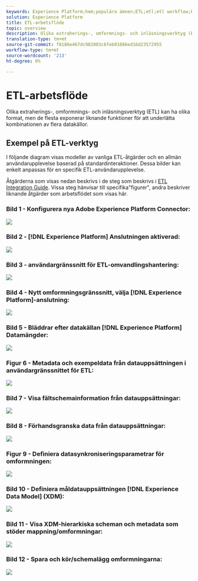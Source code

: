 ```yaml
---
keywords: Experience Platform;hem;populära ämnen;ETL;etl;etl workflow;ETL workflow
solution: Experience Platform
title: ETL-arbetsflöde
topic: overview
description: Olika extraherings-, omformnings- och inläsningsverktyg (ETL) kan ha olika format, men de flesta exponerar liknande funktioner för att underlätta kombinationen av flera datakällor.
translation-type: tm+mt
source-git-commit: f8186e467dc982003c6feb01886ed16d23572955
workflow-type: tm+mt
source-wordcount: '213'
ht-degree: 0%

---
```



# ETL-arbetsflöde

Olika extraherings-, omformnings- och inläsningsverktyg (ETL) kan ha olika format, men de flesta exponerar liknande funktioner för att underlätta kombinationen av flera datakällor.

## Exempel på ETL-verktyg

I följande diagram visas modeller av vanliga ETL-åtgärder och en allmän användarupplevelse baserad på standardinteraktioner. Dessa bilder kan enkelt anpassas för en specifik ETL-användarupplevelse.

Åtgärderna som visas nedan beskrivs i de steg som beskrivs i [ETL Integration Guide](home.md). Vissa steg hänvisar till specifika&quot;figurer&quot;, andra beskriver liknande åtgärder som arbetsflödet som visas här.

### Bild 1 - Konfigurera nya Adobe Experience Platform Connector:

![](images/image2.png)

### Bild 2 - [!DNL Experience Platform] Anslutningen aktiverad:

![](images/image3.png)

### Bild 3 - användargränssnitt för ETL-omvandlingshantering:

![](images/image4.png)

### Bild 4 - Nytt omformningsgränssnitt, välja [!DNL Experience Platform]-anslutning:

![](images/image5.png)

### Bild 5 - Bläddrar efter datakällan [!DNL Experience Platform] Datamängder:

![](images/image6.png)

### Figur 6 - Metadata och exempeldata från datauppsättningen i användargränssnittet för ETL:

![](images/image7.png)

### Bild 7 - Visa fältschemainformation från datauppsättningar:

![](images/image8.png)

### Bild 8 - Förhandsgranska data från datauppsättningar:

![](images/image9.png)

### Figur 9 - Definiera datasynkroniseringsparametrar för omformningen:

![](images/image10.png)

### Bild 10 - Definiera måldatauppsättningen [!DNL Experience Data Model] (XDM):

![](images/image11.png)

### Bild 11 - Visa XDM-hierarkiska scheman och metadata som stöder mappning/omformningar:

![](images/image12.png)

### Bild 12 - Spara och kör/schemalägg omformningarna:

![](images/image13.png)